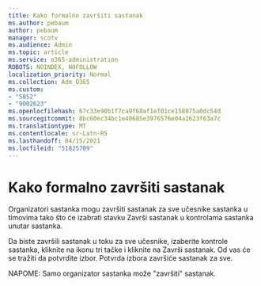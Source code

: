 ```yaml
---
title: Kako formalno završiti sastanak
ms.author: pebaum
author: pebaum
manager: scotv
ms.audience: Admin
ms.topic: article
ms.service: o365-administration
ROBOTS: NOINDEX, NOFOLLOW
localization_priority: Normal
ms.collection: Adm_O365
ms.custom:
- "5852"
- "9002623"
ms.openlocfilehash: 67c33e90b1f7ca9f68af1ef01ce158075a0dc54d
ms.sourcegitcommit: 8bc60ec34bc1e40685e3976576e04a2623f63a7c
ms.translationtype: MT
ms.contentlocale: sr-Latn-RS
ms.lasthandoff: 04/15/2021
ms.locfileid: "51825709"
---
```

# <a name="how-to-formally-end-a-meeting"></a>Kako formalno završiti sastanak

Organizatori sastanka mogu završiti sastanak za sve  učesnike sastanka u timovima tako što će izabrati stavku Završi sastanak u kontrolama sastanka unutar sastanka.  

Da biste završili sastanak u toku za sve učesnike, izaberite kontrole sastanka, kliknite na ikonu tri tačke i kliknite na Završi sastanak. Od vas će se tražiti da potvrdite izbor. Potvrda izbora završiće sastanak za sve.

NAPOME: Samo organizator sastanka može "završiti" sastanak.